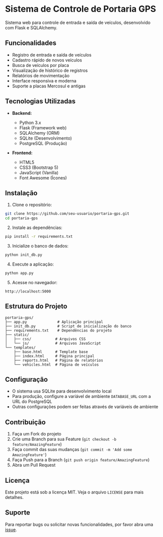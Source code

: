 # Sistema de Controle de Portaria GPS

Sistema web para controle de entrada e saída de veículos, desenvolvido com Flask e SQLAlchemy.

## Funcionalidades

- Registro de entrada e saída de veículos
- Cadastro rápido de novos veículos
- Busca de veículos por placa
- Visualização de histórico de registros
- Relatórios de movimentação
- Interface responsiva e moderna
- Suporte a placas Mercosul e antigas

## Tecnologias Utilizadas

- **Backend:**
  - Python 3.x
  - Flask (Framework web)
  - SQLAlchemy (ORM)
  - SQLite (Desenvolvimento)
  - PostgreSQL (Produção)

- **Frontend:**
  - HTML5
  - CSS3 (Bootstrap 5)
  - JavaScript (Vanilla)
  - Font Awesome (Ícones)

## Instalação

1. Clone o repositório:
```bash
git clone https://github.com/seu-usuario/portaria-gps.git
cd portaria-gps
```

2. Instale as dependências:
```bash
pip install -r requirements.txt
```

3. Inicialize o banco de dados:
```bash
python init_db.py
```

4. Execute a aplicação:
```bash
python app.py
```

5. Acesse no navegador:
```
http://localhost:5000
```

## Estrutura do Projeto

```
portaria-gps/
├── app.py              # Aplicação principal
├── init_db.py          # Script de inicialização do banco
├── requirements.txt    # Dependências do projeto
├── static/            
│   ├── css/           # Arquivos CSS
│   └── js/            # Arquivos JavaScript
└── templates/         
    ├── base.html      # Template base
    ├── index.html     # Página principal
    ├── reports.html   # Página de relatórios
    └── vehicles.html  # Página de veículos
```

## Configuração

- O sistema usa SQLite para desenvolvimento local
- Para produção, configure a variável de ambiente `DATABASE_URL` com a URL do PostgreSQL
- Outras configurações podem ser feitas através de variáveis de ambiente

## Contribuição

1. Faça um Fork do projeto
2. Crie uma Branch para sua Feature (`git checkout -b feature/AmazingFeature`)
3. Faça commit das suas mudanças (`git commit -m 'Add some AmazingFeature'`)
4. Faça Push para a Branch (`git push origin feature/AmazingFeature`)
5. Abra um Pull Request

## Licença

Este projeto está sob a licença MIT. Veja o arquivo `LICENSE` para mais detalhes.

## Suporte

Para reportar bugs ou solicitar novas funcionalidades, por favor abra uma [issue](https://github.com/seu-usuario/portaria-gps/issues).
